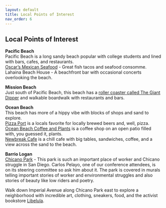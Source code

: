```yaml
---
layout: default
title: Local Points of Interest
nav_order: 6
---
```


## Local Points of Interest

**Pacific Beach**  
Pacific Beach is a long sandy beach popular with college students and lined with bars, cafes, and restaurants.   
[Oscar’s Mexican Seafood](https://maps.app.goo.gl/qn2skv63KXHjGMg1A) \- Great fish tacos and seafood consomme.   
Lahaina Beach House \- A beachfront bar with occasional concerts overlooking the beach. 

**Mission Beach**  
Just south of Pacific Beach, this beach has a [roller coaster called The Giant Dipper](https://www.belmontpark.com/history) and walkable boardwalk with restaurants and bars. 

**Ocean Beach**  
This beach has more of a hippy vibe with blocks of shops and sand to explore.   
[Pizza Port](https://www.pizzaport.com/) is a locals favorite for locally brewed beers and, well, pizza.   
[Ocean Beach Coffee and Plants](https://maps.app.goo.gl/VAnt41T3wfgH4gfF7) is a coffee shop on an open patio filled with, you guessed it, plants.   
[Newbreak Cafe](https://maps.app.goo.gl/qMQSahd5MdZ8HGs28) is a chill cafe with big tables, sandwiches, coffee, and a view across the sand to the beach. 

**Barrio Logan**  
[Chicano Park](https://chicano-park.com/) \- This park is such an important place of worker and Chicano struggle in San Diego. Carlos Pelayo, one of our conference attendees, is on its steering committee so ask him about it. The park is covered in murals telling important stories of worker and environmental struggles and also stories of beauty like low riders and poetry. 

Walk down Imperial Avenue along Chicano Park east to explore a neighborhood with incredible art, clothing, sneakers, food, and the activist bookstore [Libelula](https://share.google/6Mrm3qMoBLXGfKJ2c). 
